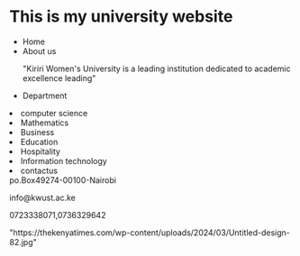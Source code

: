 <html>
  <body>
    <h1>This is my university website</h1>
    <ul>
      <li>Home</li>
      <li>About us</li>
      <p>"Kiriri Women's University is a leading institution dedicated to academic excellence leading" </p>
      <li>Department</li>
      <ol></ol>
    </ul>
    <li>computer science</li>
    <li>Mathematics</li>
    <li>Business</li>
    <li>Education</li>
    <li>Hospitality</li>
     <li>Information technology</li>
  <li>contactus</li>
  <p1>po.Box49274-00100-Nairobi</p>
  <p2>info@kwust.ac.ke</p>
  <p3>0723338071,0736329642</p>
  <img>"https://thekenyatimes.com/wp-content/uploads/2024/03/Untitled-design-82.jpg"</img>
    
  </body>
</html>
